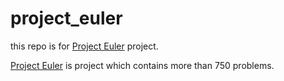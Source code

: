 # project_euler

this repo is for [Project Euler](https://projecteuler.net/) project.

[Project Euler](https://projecteuler.net/) is project which contains more than 750 problems.


